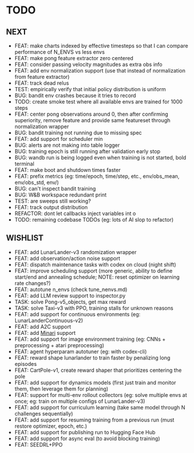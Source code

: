 # TODO

## NEXT

- FEAT: make charts indexed by effective timesteps so that I can compare performance of N_ENVS vs less envs
- FEAT: make pong feature extractor zero centered
- FEAT: consider passing velocity magnitudes as extra obs info
- FEAT: add env normalization support (use that instead of normalization from feature extractor)
- FEAT: track dead relus
- TEST: empirically verify that initial policy distribution is uniform
- BUG: bandit env crashes because it tries to record
- TODO: create smoke test where all available envs are trained for 1000 steps
- FEAT: center pong observations around 0, then after confirming superiority, remove feature and provide same featureset through normalization wrapper
- BUG: bandit training not running due to missing spec
- FEAT: add support for scheduler min
- BUG: alerts are not making into table logger
- BUG: training epoch is still running after validation early stop
- BUG: wandb run is being logged even when training is not started, bold terminal
- FEAT: make boot and shutdown times faster
- FEAT: prefix metrics (eg: time/epoch, time/step, etc., env/obs_mean, env/obs_std, env/)
- BUG: can't inspect bandit training
- BUG: W&B workspace redundant print
- TEST: are sweeps still working?
- FEAT: track output distribution
- REFACTOR: dont let callbacks inject variables int o
- TODO: remaining codebase TODOs (eg: lots of AI slop to refactor)

## WISHLIST

- FEAT: add LunarLander-v3 randomization wrapper
- FEAT: add observation/action noise support
- FEAT: dispatch maintenance tasks with codex on cloud (night shift)
- FEAT: improve scheduling support (more generic, ability to define start/end and annealing schedule; NOTE: reset optimizer on learning rate changes?)
- FEAT: autotune n_envs (check tune_nenvs.md)
- FEAT: add LLM review support to inspector.py
- TASK: solve Pong-v5_objects, get max reward
- TASK: solve Taxi-v3 with PPO, training stalls for unknown reasons
- FEAT: add support for continuous environments (eg: LunarLanderContinuous-v2)
- FEAT: add A2C support
- FEAT: add [Minari](https://minari.farama.org/) support
- FEAT: add support for image environment training (eg: CNNs + preprocessing + atari preprocessing)
- FEAT: agent hyperparam autotuner (eg: with codex-cli)
- FEAT: reward shape lunarlander to train faster by penalizing long episodes
- FEAT: CartPole-v1, create reward shaper that prioritizes centering the pole
- FEAT: add support for dynamics models (first just train and monitor them, then leverage them for planning)
- FEAT: support for multi-env rollout collectors (eg: solve multiple envs at once; eg: train on multiple configs of LunarLander-v3)
- FEAT: add support for curriculum learning (take same model through N challenges sequentially)
- FEAT: add support for resuming training from a previous run (must restore optimizer, epoch, etc.)
- FEAT: add support for publishing run to Hugging Face Hub
- FEAT: add support for async eval (to avoid blocking training)
- FEAT: SEEDRL+PPO
